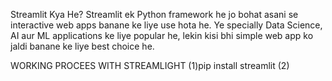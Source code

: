 Streamlit Kya He?
Streamlit ek Python framework he jo bohat asani se interactive web apps banane ke liye use hota he. Ye specially Data Science, 
AI aur ML applications ke liye popular he, lekin kisi bhi simple web app ko jaldi banane ke liye best choice he.

WORKING PROCEES WITH STREAMLIGHT 
(1)pip install streamlit
(2)
